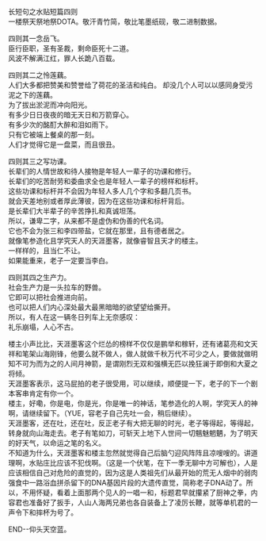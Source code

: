 长短句之水贴短篇四则  
一楼祭天祭地祭DOTA。敬汗青竹简，敬比笔墨纸砚，敬二进制数据。  

四则其一念岳飞。   
臣行臣职，圣有圣裁，剩命臣死十二道。  
风波不解满江红，罪人长跪八百载。

四则其二之怜莲藕。  
人们大多都把赞美和赞誉给了荷花的圣洁和纯白。 
却没几个人可以以感同身受污泥之下的莲藕。  
为了拔出淤泥而冲向阳光。  
有多少日日夜夜的暗无天日和万箭穿心。  
有多少次的酩酊大醉和泪如雨下。  
只有它被端上餐桌的那一刻。  
人们才觉得它是一盘菜，而且很丑。  

四则其三之写功课。   
长辈们的人情世故和待人接物是年轻人一辈子的功课和修行。  
长辈们的吃苦耐劳和委曲求全也是年轻人一辈子的榜样和标杆。  
这些功课和标杆并不会因为年轻人多人几个字和多翻几页书。  
就会天差地别或者厚此薄彼，因为在这些功课和标杆背后。  
是长辈们大半辈子的辛苦挣扎和真诚坦荡。  
所以，谦卑二字，从来都不是虚伪和伪善的代名词。  
它也不会为张三和李四带盐，它就在那里，且有德者居之。  
就像笔参造化且学究天人的天涯墨客，就像睿智且天才的楼主。  
一样样的，且当仁不让。  
如果能重来，老子一定要当李白。  

四则其四之生产力。  
社会生产力是一头拉车的野兽。  
它即可以把社会推进向前。  
也可以把人们内心深处最大最黑暗暗的欲望望给撕开。  
所以，有人在这一辆冬日列车上无奈感叹：  
礼乐崩塌，人心不古。 

楼主小声比比，天涯墨客这个烂怂的榜样不仅仅是鹏举和稼轩，还有诸葛亮和文天祥和笔架山海刚锋，他要么就不做人，做人就做千秋万代不可少之人，要做就做明知不可为而为之的人间月神箭，是谓刚烈无双和强横无匹以挽狂澜于即倒和大夏之将倾。  
天涯墨客表示，这马屁拍的老子很受用，可以继续，顺便提一下，老子的下一个剧本客串肯定有你一个。  
楼主，好嘞，你是电，你是光，你是唯一的神话，笔参造化的人啊，学究天人的神啊，请继续留下。（YUE，容老子自己先吐一会，稍后继续）。  
天涯墨客，还在吐，还在吐，反正老子有大把无聊的时光，老子等得起，等得起，转身就向山海走去。老子有笔如刀，可斩天上地下人世间一切魑魅魍魉，为了明天的好天气，以命运之笔的名义。  
不知道为什么，天涯墨客和楼主忽然就觉得自己后脑勺迎风阵阵且凉嗖嗖的。讲道理啊，水贴庄比应该不犯伐啊。（这是一个伏笔，在下一季无聊中方可解也），人是应该相信自己对危险的直觉的，因为这是人类祖先们从最开始的荒无人烟中的弱肉强食中一路浴血拼杀留下的DNA基因片段的大遗传直觉，简称老子DNA动了。所以，不用怀疑，看着上面那两个见人的一唱一和，标题君早就攥紧了厨神之拳，内容君也准备好了扳手，人山人海两兄弟也各自装备上了凌厉长鞭，就等单机君的一声令下和摔杯为号了。

END--仰头天空蓝。